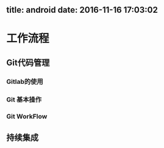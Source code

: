 title: android
date: 2016-11-16 17:03:02
---

# 工作流程

## Git代码管理

### Gitlab的使用

### Git 基本操作

### Git WorkFlow

## 持续集成

